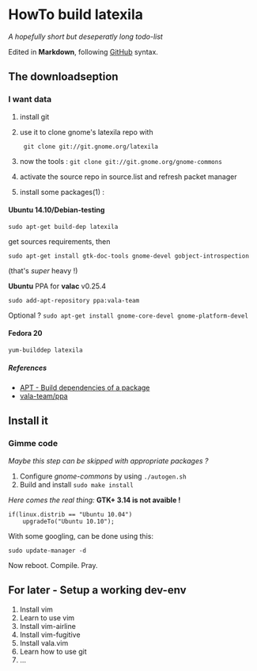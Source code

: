 HowTo build latexila
=================

*A hopefully short but deseperatly long todo-list*

Edited in **Markdown**, following [GitHub](https://help.github.com/articles/markdown-basics/)
syntax.

The downloadseption
---------------------------------

### I want data

1. install git
2. use it to clone gnome's latexila repo with

        git clone git://git.gnome.org/latexila
3. now the tools : ```git clone git://git.gnome.org/gnome-commons```
4. activate the source repo in source.list and refresh packet manager 
5. install some packages(1) :

#### Ubuntu 14.10/Debian-testing
    sudo apt-get build-dep latexila
get sources requirements, then
 
    sudo apt-get install gtk-doc-tools gnome-devel gobject-introspection
(that's _super_ heavy !)

**Ubuntu** PPA for **valac** v0.25.4

    sudo add-apt-repository ppa:vala-team

Optional ?  ```sudo apt-get install gnome-core-devel gnome-platform-devel```

#### Fedora 20
    yum-builddep latexila

##### References
- [APT - Build dependencies of a package](http://askubuntu.com/questions/21379/how-do-i-find-the-build-dependencies-of-a-package)
- [vala-team/ppa](https://launchpad.net/~vala-team/+archive/ubuntu/ppa)

Install it
------------
### Gimme code
_Maybe this step can be skipped with appropriate packages ?_

1. Configure *gnome-commons* by using ``` ./autogen.sh ```
2. Build and install ```sudo make install```

_Here comes the real thing:_
**GTK+ 3.14 is not avaible !**

    if(linux.distrib == "Ubuntu 10.04")
        upgradeTo("Ubuntu 10.10");

With some googling, can be done using this:

    sudo update-manager -d

Now reboot.
Compile.
Pray.


For later - Setup a working dev-env
-------------------------------------

1. Install vim
2. Learn to use vim
3. Install vim-airline
4. Install vim-fugitive
5. Install vala.vim
6. Learn how to use git
7. ...